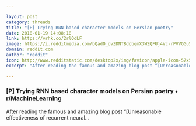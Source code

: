 ```yaml
---

layout: post
category: threads
title: "[P] Trying RNN based character models on Persian poetry"
date: 2018-01-19 14:08:18
link: https://vrhk.co/2rlQdLF
image: https://i.redditmedia.com/bQadO_ovZDNTBdcbqmX3WZQFUj4Vc-rPVVGGu5Zd_sE.jpg?w=320&s=6117b9013d698459c74b15b1c6cf0e62
domain: reddit.com
author: "reddit"
icon: http://www.redditstatic.com/desktop2x/img/favicon/apple-icon-57x57.png
excerpt: "After reading the famous and amazing blog post “[Unreasonable effectiveness of recurrent neural..."

---
```


### [P] Trying RNN based character models on Persian poetry • r/MachineLearning

After reading the famous and amazing blog post “[Unreasonable effectiveness of recurrent neural...